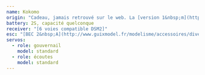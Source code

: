 ```yaml
---
name: Kokomo
origin: "Cadeau, jamais retrouvé sur le web. La [version 1&nbsp;m](http://www.andersonmodel.com/products/products_show.php?language=_eng&pid=61&cid=9&offset=0)"
battery: 2S, capacité quelconque
receiver: "[6 voies compatible DSM2]"
esc: "[BEC 2&nbsp;A](http://www.guixmodel.fr/modelisme/accessoires/divers/ubec-3a-yuki-detail)"
servos:
  - role: gouvernail
    model: standard
  - role: écoutes
    model: standard
---
```


